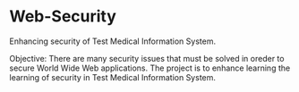 # Web-Security
Enhancing security of Test Medical Information System. 

Objective: There are many security issues that must be solved in oreder to secure World Wide Web applications. The project is to enhance learning the learning of security in Test Medical Information System.
